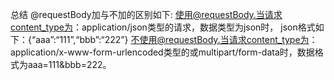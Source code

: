总结 @requestBody加与不加的区别如下:
使用@requestBody.当请求content_type为：application/json类型的请求，数据类型为json时， json格式如下：{“aaa”:“111”,“bbb”:“222”}
不使用@requestBody.当请求content_type为：application/x-www-form-urlencoded类型的或multipart/form-data时，数据格式为aaa=111&bbb=222。

